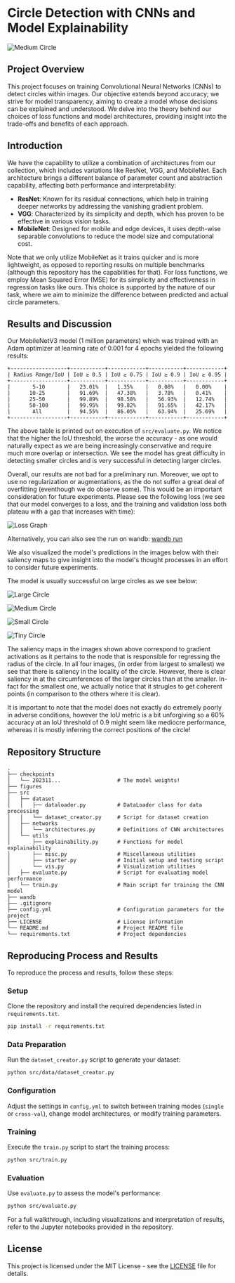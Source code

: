 # Circle Detection with CNNs and Model Explainability

![Medium Circle](figures/medium_circle.png)

## Project Overview

This project focuses on training Convolutional Neural Networks (CNNs) to detect circles within images. Our objective extends beyond accuracy; we strive for model transparency, aiming to create a model whose decisions can be explained and understood. We delve into the theory behind our choices of loss functions and model architectures, providing insight into the trade-offs and benefits of each approach.

## Introduction

We have the capability to utilize a combination of architectures from our collection, which includes variations like ResNet, VGG, and MobileNet. Each architecture brings a different balance of parameter count and abstraction capability, affecting both performance and interpretability:

- **ResNet**: Known for its residual connections, which help in training deeper networks by addressing the vanishing gradient problem.
- **VGG**: Characterized by its simplicity and depth, which has proven to be effective in various vision tasks.
- **MobileNet**: Designed for mobile and edge devices, it uses depth-wise separable convolutions to reduce the model size and computational cost.

Note that we only utilize MobileNet as it trains quicker and is more lightweight, as opposed to reporting results on multiple benchmarks (although this repository has the capabilities for that). For loss functions, we employ Mean Squared Error (MSE) for its simplicity and effectiveness in regression tasks like ours. This choice is supported by the nature of our task, where we aim to minimize the difference between predicted and actual circle parameters.

## Results and Discussion

Our MobileNetV3 model (1 million parameters) which was trained with an Adam optimizer at learning rate of 0.001 for 4 epochs yielded the following results:

```
+------------------+-----------+------------+-----------+------------+
| Radius Range/IoU | IoU ≥ 0.5 | IoU ≥ 0.75 | IoU ≥ 0.9 | IoU ≥ 0.95 |
+------------------+-----------+------------+-----------+------------+
|       5-10       |   23.01%  |   1.35%    |   0.08%   |   0.00%    |
|      10-25       |   91.69%  |   47.38%   |   3.78%   |   0.41%    |
|      25-50       |   99.89%  |   98.58%   |   56.93%  |   12.74%   |
|      50-100      |   99.95%  |   99.82%   |   91.65%  |   42.17%   |
|       All        |   94.55%  |   86.05%   |   63.94%  |   25.69%   |
+------------------+-----------+------------+-----------+------------+
```

The above table is printed out on execution of `src/evaluate.py`. We notice that the higher the IoU threshold, the worse the accuracy - as one would naturally expect as we are being increasingly conservative and require much more overlap or intersection. We see the model has great difficulty in detecting smaller circles and is very successful in detecting larger circles.

Overall, our results are not bad for a preliminary run. Moreover, we opt to use no regularization or augmentations, as the do not suffer a great deal of overfitting (eventhough we do observe some). This would be an important consideration for future experiments. Please see the following loss (we see that our model converges to a loss, and the training and validation loss both plateau with a gap that increases with time):

![Loss Graph](figures/loss.png)

Alternatively, you can also see the run on wandb: [wandb run](https://wandb.ai/sdhossain/CircleDetection/runs/ikiphy2b/workspace?workspace=user-sdhossain)

We also visualized the model's predictions in the images below with their saliency maps to give insight into the model's thought processes in an effort to consider future experiments.

The model is usually successful on large circles as we see below:

![Large Circle](figures/large_circle.png)

![Medium Circle](figures/medium_circle.png)

![Small Circle](figures/small_circle.png)

![Tiny Circle](figures/small_circle.png)

The saliency maps in the images shown above correspond to gradient activations as it pertains to the node that is responsible for regressing the radius of the circle. In all four images, (in order from largest to smallest) we see that there is saliency in the locality of the circle. However, there is clear saliency in at the circumferences of the larger circles than at the smaller. In-fact for the smallest one, we actually notice that it strugles to get coherent points (in comparison to the others where it is clear).

It is important to note that the model does not exactly do extremely poorly in adverse conditions, however the IoU metric is a bit unforgiving so a 60% accuracy at an IoU threshold of 0.9 might seem like mediocre performance, whereas it is mostly inferring the correct positions of the circle! 


## Repository Structure

```plaintext
.
├── checkpoints
│   └── 202311...                  # The model weights!
├── figures
├── src
│   ├── dataset
│   │   ├── dataloader.py          # DataLoader class for data processing
│   │   └── dataset_creator.py     # Script for dataset creation
│   ├── networks
│   │   └── architectures.py       # Definitions of CNN architectures
│   └── utils
│       ├── explainability.py      # Functions for model explainability
│       ├── misc.py                # Miscellaneous utilities
│       ├── starter.py             # Initial setup and testing script
│       └── vis.py                 # Visualization utilities
│   ├── evaluate.py                # Script for evaluating model performance
│   └── train.py                   # Main script for training the CNN model
├── wandb
├── .gitignore
├── config.yml                     # Configuration parameters for the project
├── LICENSE                        # License information
└── README.md                      # Project README file
└── requirements.txt               # Project dependencies

```


## Reproducing Process and Results

To reproduce the process and results, follow these steps:

### Setup

Clone the repository and install the required dependencies listed in `requirements.txt`.

```bash
pip install -r requirements.txt
```

### Data Preparation

Run the `dataset_creator.py` script to generate your dataset:

```bash
python src/data/dataset_creator.py
```

### Configuration

Adjust the settings in `config.yml` to switch between training modes (`single` or `cross-val`), change model architectures, or modify training parameters.

### Training

Execute the `train.py` script to start the training process:

```bash
python src/train.py
```

### Evaluation

Use `evaluate.py` to assess the model's performance:

```bash
python src/evaluate.py
```

For a full walkthrough, including visualizations and interpretation of results, refer to the Jupyter notebooks provided in the repository.

## License

This project is licensed under the MIT License - see the [LICENSE](LICENSE) file for details.
